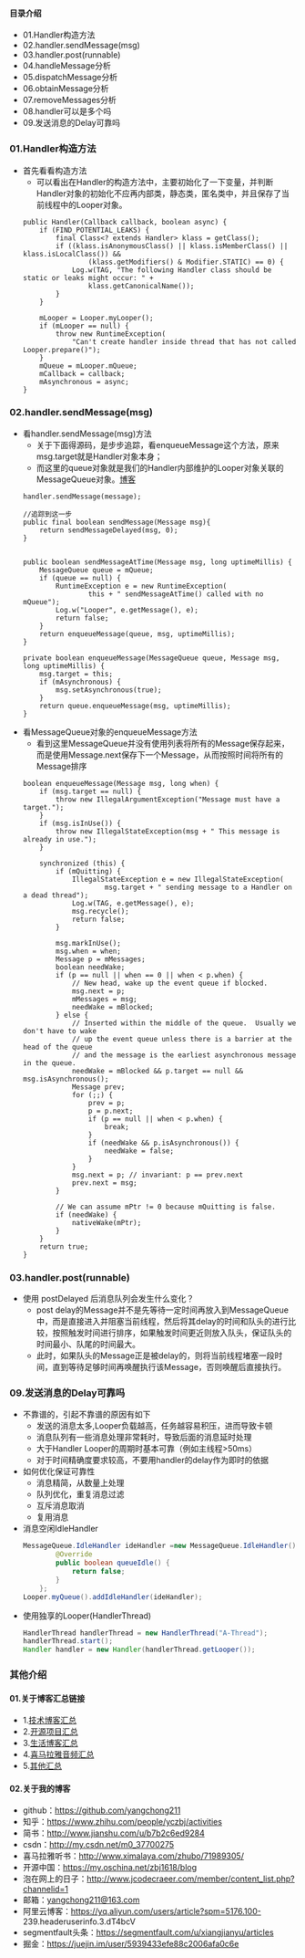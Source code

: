 #### 目录介绍
- 01.Handler构造方法
- 02.handler.sendMessage(msg)
- 03.handler.post(runnable)
- 04.handleMessage分析
- 05.dispatchMessage分析
- 06.obtainMessage分析
- 07.removeMessages分析
- 08.handler可以是多个吗
- 09.发送消息的Delay可靠吗





### 01.Handler构造方法
- 首先看看构造方法
    - 可以看出在Handler的构造方法中，主要初始化了一下变量，并判断Handler对象的初始化不应再内部类，静态类，匿名类中，并且保存了当前线程中的Looper对象。
    ```
    public Handler(Callback callback, boolean async) {
        if (FIND_POTENTIAL_LEAKS) {
            final Class<? extends Handler> klass = getClass();
            if ((klass.isAnonymousClass() || klass.isMemberClass() || klass.isLocalClass()) &&
                    (klass.getModifiers() & Modifier.STATIC) == 0) {
                Log.w(TAG, "The following Handler class should be static or leaks might occur: " +
                    klass.getCanonicalName());
            }
        }
    
        mLooper = Looper.myLooper();
        if (mLooper == null) {
            throw new RuntimeException(
                "Can't create handler inside thread that has not called Looper.prepare()");
        }
        mQueue = mLooper.mQueue;
        mCallback = callback;
        mAsynchronous = async;
    }
    ```



### 02.handler.sendMessage(msg)
- 看handler.sendMessage(msg)方法
    - 关于下面得源码，是步步追踪，看enqueueMessage这个方法，原来msg.target就是Handler对象本身；
    - 而这里的queue对象就是我们的Handler内部维护的Looper对象关联的MessageQueue对象。[博客](https://github.com/yangchong211/YCBlogs)
    ```
    handler.sendMessage(message);
    
    //追踪到这一步
    public final boolean sendMessage(Message msg){
        return sendMessageDelayed(msg, 0);
    }
    
    
    public boolean sendMessageAtTime(Message msg, long uptimeMillis) {
        MessageQueue queue = mQueue;
        if (queue == null) {
            RuntimeException e = new RuntimeException(
                    this + " sendMessageAtTime() called with no mQueue");
            Log.w("Looper", e.getMessage(), e);
            return false;
        }
        return enqueueMessage(queue, msg, uptimeMillis);
    }
    
    private boolean enqueueMessage(MessageQueue queue, Message msg, long uptimeMillis) {
        msg.target = this;
        if (mAsynchronous) {
            msg.setAsynchronous(true);
        }
        return queue.enqueueMessage(msg, uptimeMillis);
    }
    ```
- 看MessageQueue对象的enqueueMessage方法
    - 看到这里MessageQueue并没有使用列表将所有的Message保存起来，而是使用Message.next保存下一个Message，从而按照时间将所有的Message排序
    ```
    boolean enqueueMessage(Message msg, long when) {
        if (msg.target == null) {
            throw new IllegalArgumentException("Message must have a target.");
        }
        if (msg.isInUse()) {
            throw new IllegalStateException(msg + " This message is already in use.");
        }
    
        synchronized (this) {
            if (mQuitting) {
                IllegalStateException e = new IllegalStateException(
                        msg.target + " sending message to a Handler on a dead thread");
                Log.w(TAG, e.getMessage(), e);
                msg.recycle();
                return false;
            }
    
            msg.markInUse();
            msg.when = when;
            Message p = mMessages;
            boolean needWake;
            if (p == null || when == 0 || when < p.when) {
                // New head, wake up the event queue if blocked.
                msg.next = p;
                mMessages = msg;
                needWake = mBlocked;
            } else {
                // Inserted within the middle of the queue.  Usually we don't have to wake
                // up the event queue unless there is a barrier at the head of the queue
                // and the message is the earliest asynchronous message in the queue.
                needWake = mBlocked && p.target == null && msg.isAsynchronous();
                Message prev;
                for (;;) {
                    prev = p;
                    p = p.next;
                    if (p == null || when < p.when) {
                        break;
                    }
                    if (needWake && p.isAsynchronous()) {
                        needWake = false;
                    }
                }
                msg.next = p; // invariant: p == prev.next
                prev.next = msg;
            }
    
            // We can assume mPtr != 0 because mQuitting is false.
            if (needWake) {
                nativeWake(mPtr);
            }
        }
        return true;
    }
    ```


### 03.handler.post(runnable)
- 使用 postDelayed 后消息队列会发生什么变化？
    - post delay的Message并不是先等待一定时间再放入到MessageQueue中，而是直接进入并阻塞当前线程，然后将其delay的时间和队头的进行比较，按照触发时间进行排序，如果触发时间更近则放入队头，保证队头的时间最小、队尾的时间最大。
    - 此时，如果队头的Message正是被delay的，则将当前线程堵塞一段时间，直到等待足够时间再唤醒执行该Message，否则唤醒后直接执行。



### 09.发送消息的Delay可靠吗
- 不靠谱的，引起不靠谱的原因有如下
    - 发送的消息太多,Looper负载越高，任务越容易积压，进而导致卡顿
    - 消息队列有一些消息处理非常耗时，导致后面的消息延时处理
    - 大于Handler Looper的周期时基本可靠（例如主线程>50ms）
    - 对于时间精确度要求较高，不要用handler的delay作为即时的依据
- 如何优化保证可靠性
    - 消息精简，从数量上处理
    - 队列优化，重复消息过滤
    - 互斥消息取消
    - 复用消息
- 消息空闲IdleHandler
    ``` java
    MessageQueue.IdleHandler ideHandler =new MessageQueue.IdleHandler() {
            @Override
            public boolean queueIdle() {
                return false;
            }
        };
    Looper.myQueue().addIdleHandler(ideHandler);
    ```
- 使用独享的Looper(HandlerThread)
    ``` java
    HandlerThread handlerThread = new HandlerThread("A-Thread");
    handlerThread.start();
    Handler handler = new Handler(handlerThread.getLooper());
    ```





### 其他介绍
#### 01.关于博客汇总链接
- 1.[技术博客汇总](https://www.jianshu.com/p/614cb839182c)
- 2.[开源项目汇总](https://blog.csdn.net/m0_37700275/article/details/80863574)
- 3.[生活博客汇总](https://blog.csdn.net/m0_37700275/article/details/79832978)
- 4.[喜马拉雅音频汇总](https://www.jianshu.com/p/f665de16d1eb)
- 5.[其他汇总](https://www.jianshu.com/p/53017c3fc75d)



#### 02.关于我的博客
- github：https://github.com/yangchong211
- 知乎：https://www.zhihu.com/people/yczbj/activities
- 简书：http://www.jianshu.com/u/b7b2c6ed9284
- csdn：http://my.csdn.net/m0_37700275
- 喜马拉雅听书：http://www.ximalaya.com/zhubo/71989305/
- 开源中国：https://my.oschina.net/zbj1618/blog
- 泡在网上的日子：http://www.jcodecraeer.com/member/content_list.php?channelid=1
- 邮箱：yangchong211@163.com
- 阿里云博客：https://yq.aliyun.com/users/article?spm=5176.100- 239.headeruserinfo.3.dT4bcV
- segmentfault头条：https://segmentfault.com/u/xiangjianyu/articles
- 掘金：https://juejin.im/user/5939433efe88c2006afa0c6e





